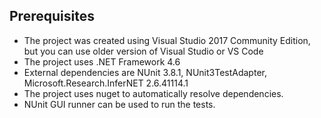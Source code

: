 
Prerequisites
--------
* The project was created using Visual Studio 2017 Community Edition, but you can use older version of Visual Studio or VS Code
* The project uses .NET Framework 4.6
* External dependencies are NUnit 3.8.1, NUnit3TestAdapter, Microsoft.Research.InferNET 2.6.41114.1
* The project uses nuget to automatically resolve dependencies.
* NUnit GUI runner can be used to run the tests.
